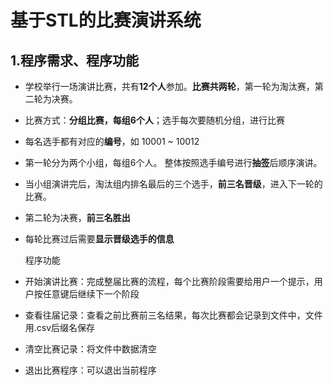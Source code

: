 # 基于STL的比赛演讲系统

## 1.程序需求、程序功能

* 学校举行一场演讲比赛，共有**12个人**参加。**比赛共两轮**，第一轮为淘汰赛，第二轮为决赛。

* 比赛方式：**分组比赛，每组6个人**；选手每次要随机分组，进行比赛

* 每名选手都有对应的**编号**，如 10001 ~ 10012 

* 第一轮分为两个小组，每组6个人。 整体按照选手编号进行**抽签**后顺序演讲。

* 当小组演讲完后，淘汰组内排名最后的三个选手，**前三名晋级**，进入下一轮的比赛。

* 第二轮为决赛，**前三名胜出**

* 每轮比赛过后需要**显示晋级选手的信息**

  程序功能

* 开始演讲比赛：完成整届比赛的流程，每个比赛阶段需要给用户一个提示，用户按任意键后继续下一个阶段
* 查看往届记录：查看之前比赛前三名结果，每次比赛都会记录到文件中，文件用.csv后缀名保存
* 清空比赛记录：将文件中数据清空
* 退出比赛程序：可以退出当前程序

